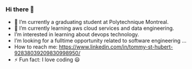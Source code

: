 ### Hi there 👋

- 🔭 I’m currently a graduating student at Polytechnique Montreal.
- 🌱 I’m currently learning aws cloud services and data engineering.
- I’m interested in learning about devops technology.
- I’m looking for a fulltime opportunity related to software engineering ...
- How to reach me: https://www.linkedin.com/in/tommy-st-hubert-92838039209830998950/
- ⚡ Fun fact: I love coding 😃 

<!--
**decorJim/decorJim** is a ✨ _special_ ✨ repository because its `README.md` (this file) appears on your GitHub profile.

Here are some ideas to get you started:

- 🔭 I’m currently working on ...
- 🌱 I’m currently learning ...
- 👯 I’m looking to collaborate on ...
- 🤔 I’m looking for help with ...
- 💬 Ask me about ...
- 📫 How to reach me: ...
- 😄 Pronouns: ...
- ⚡ Fun fact: ...
-->
